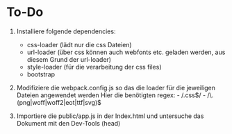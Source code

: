 # To-Do

1. Installiere folgende dependencies:
    - css-loader (lädt nur die css Dateien)
    - url-loader (über css können auch webfonts etc. geladen werden, aus diesem Grund der url-loader)
    - style-loader (für die verarbeitung der css files)
    - bootstrap

2. Modifiziere die webpack.config.js so das die loader für die jeweiligen Dateien angewendet werden
    Hier die benötigten regex:
        - /\.css$/
        - /\.(png|woff|woff2|eot|ttf|svg)$

3. Importiere die public/app.js in der Index.html und untersuche das Dokument mit den Dev-Tools (head)